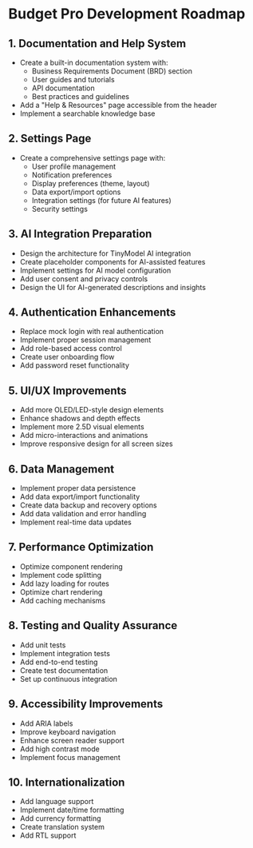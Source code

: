 # Budget Pro Development Roadmap

## 1. Documentation and Help System
- Create a built-in documentation system with:
  - Business Requirements Document (BRD) section
  - User guides and tutorials
  - API documentation
  - Best practices and guidelines
- Add a "Help & Resources" page accessible from the header
- Implement a searchable knowledge base

## 2. Settings Page
- Create a comprehensive settings page with:
  - User profile management
  - Notification preferences
  - Display preferences (theme, layout)
  - Data export/import options
  - Integration settings (for future AI features)
  - Security settings

## 3. AI Integration Preparation
- Design the architecture for TinyModel AI integration
- Create placeholder components for AI-assisted features
- Implement settings for AI model configuration
- Add user consent and privacy controls
- Design the UI for AI-generated descriptions and insights

## 4. Authentication Enhancements
- Replace mock login with real authentication
- Implement proper session management
- Add role-based access control
- Create user onboarding flow
- Add password reset functionality

## 5. UI/UX Improvements
- Add more OLED/LED-style design elements
- Enhance shadows and depth effects
- Implement more 2.5D visual elements
- Add micro-interactions and animations
- Improve responsive design for all screen sizes

## 6. Data Management
- Implement proper data persistence
- Add data export/import functionality
- Create data backup and recovery options
- Add data validation and error handling
- Implement real-time data updates

## 7. Performance Optimization
- Optimize component rendering
- Implement code splitting
- Add lazy loading for routes
- Optimize chart rendering
- Add caching mechanisms

## 8. Testing and Quality Assurance
- Add unit tests
- Implement integration tests
- Add end-to-end testing
- Create test documentation
- Set up continuous integration

## 9. Accessibility Improvements
- Add ARIA labels
- Improve keyboard navigation
- Enhance screen reader support
- Add high contrast mode
- Implement focus management

## 10. Internationalization
- Add language support
- Implement date/time formatting
- Add currency formatting
- Create translation system
- Add RTL support 